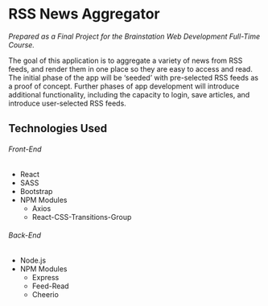 # RSS News Aggregator

*Prepared as a Final Project for the Brainstation Web Development Full-Time Course.* 

The goal of this application is to aggregate a variety of news from RSS feeds, and render them in one place so they are easy to access and read. The initial phase of the app will be ‘seeded’ with pre-selected RSS feeds as a proof of concept. Further phases of app development will introduce additional functionality, including the capacity to login, save articles, and introduce user-selected RSS feeds. 

## Technologies Used

###### Front-End
- React
- SASS
- Bootstrap
- NPM Modules
    - Axios
    - React-CSS-Transitions-Group

###### Back-End
- Node.js
- NPM Modules
    - Express
    - Feed-Read
    - Cheerio
    
